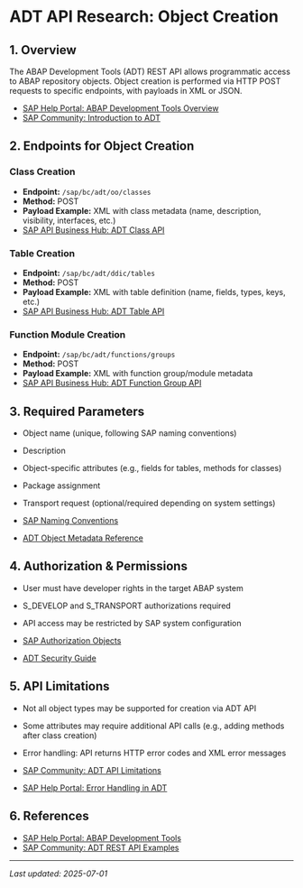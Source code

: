 # ADT API Research: Object Creation

## 1. Overview

The ABAP Development Tools (ADT) REST API allows programmatic access to ABAP repository objects. Object creation is performed via HTTP POST requests to specific endpoints, with payloads in XML or JSON.

- [SAP Help Portal: ABAP Development Tools Overview](https://help.sap.com/docs/abap-development-tools)
- [SAP Community: Introduction to ADT](https://community.sap.com/topics/abap-development-tools)

## 2. Endpoints for Object Creation

### Class Creation

- **Endpoint:** `/sap/bc/adt/oo/classes`
- **Method:** POST
- **Payload Example:** XML with class metadata (name, description, visibility, interfaces, etc.)
- [SAP API Business Hub: ADT Class API](https://api.sap.com/api/ADT_CLASS/overview)

### Table Creation

- **Endpoint:** `/sap/bc/adt/ddic/tables`
- **Method:** POST
- **Payload Example:** XML with table definition (name, fields, types, keys, etc.)
- [SAP API Business Hub: ADT Table API](https://api.sap.com/api/ADT_TABLE/overview)

### Function Module Creation

- **Endpoint:** `/sap/bc/adt/functions/groups`
- **Method:** POST
- **Payload Example:** XML with function group/module metadata
- [SAP API Business Hub: ADT Function Group API](https://api.sap.com/api/ADT_FUNCTION_GROUP/overview)

## 3. Required Parameters

- Object name (unique, following SAP naming conventions)
- Description
- Object-specific attributes (e.g., fields for tables, methods for classes)
- Package assignment
- Transport request (optional/required depending on system settings)

- [SAP Naming Conventions](https://help.sap.com/docs/abap-cloud/abap-rap/naming-conventions)
- [ADT Object Metadata Reference](https://help.sap.com/docs/abap-development-tools/metadata)

## 4. Authorization & Permissions

- User must have developer rights in the target ABAP system
- S_DEVELOP and S_TRANSPORT authorizations required
- API access may be restricted by SAP system configuration

- [SAP Authorization Objects](https://help.sap.com/docs/sap_netweaver_platform/authorization-objects)
- [ADT Security Guide](https://help.sap.com/docs/abap-development-tools/security)

## 5. API Limitations

- Not all object types may be supported for creation via ADT API
- Some attributes may require additional API calls (e.g., adding methods after class creation)
- Error handling: API returns HTTP error codes and XML error messages

- [SAP Community: ADT API Limitations](https://community.sap.com/t5/application-development-discussions/adt-rest-api-limitations/td-p/13580856)
- [SAP Help Portal: Error Handling in ADT](https://help.sap.com/docs/abap-development-tools/error-handling)

## 6. References

- [SAP Help Portal: ABAP Development Tools](https://help.sap.com/docs/abap-development-tools)
- [SAP Community: ADT REST API Examples](https://community.sap.com/topics/abap-development-tools)

---

_Last updated: 2025-07-01_
